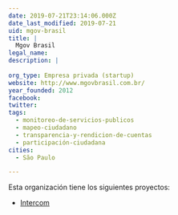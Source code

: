 ```yaml
---
date: 2019-07-21T23:14:06.000Z
date_last_modified: 2019-07-21
uid: mgov-brasil
title: |
  Mgov Brasil
legal_name: 
description: |
  
org_type: Empresa privada (startup)
website: http://www.mgovbrasil.com.br/
year_founded: 2012
facebook: 
twitter: 
tags:
  - monitoreo-de-servicios-publicos
  - mapeo-ciudadano
  - transparencia-y-rendicion-de-cuentas
  - participación-ciudadana
cities: 
  - São Paulo

---
```


Esta organización tiene los siguientes proyectos:

- [Intercom](/proyectos/intercom)
